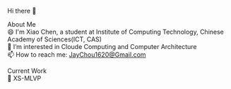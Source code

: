 Hi there 👋

About Me  
😄 I'm Xiao Chen, a student at Institute of Computing Technology, Chinese Academy of Sciences(ICT, CAS)  
🌱 I’m interested in Cloude Computing and Computer Architecture  
📫 How to reach me: JayChou1620@Gmail.com  

Current Work  
📑 XS-MLVP
